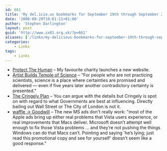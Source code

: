 ```yaml
---
id: 661
title: 'My del.icio.us bookmarks for September 19th through September 29th'
date: '2008-09-29T10:01:11+01:00'
author: 'Stephen Darlington'
layout: post
guid: 'http://www.zx81.org.uk/?p=661'
aliases: ['/links/my-delicious-bookmarks-for-september-19th-through-september-29th.html']
categories:
    - Links
tags:
    - Links
---
```


- [Protect The Human](http://www.protectthehuman.com/) – My favourite charity launches a new website.
- [Artist Builds Temple of Science](http://blog.wired.com/wiredscience/2008/09/can-science-rep.html) – "For people who are not practicing scientists, science is a place where certainties are promised and delivered — even if five years later another contradictory certainty is presented."
- [The Cringely Plan](http://www.pbs.org/cringely/pulpit/2008/pulpit_20080926_005422.html) – You can argue with the details but Cringely is spot on with regard to what Governments are best at influencing. Directly bailing out Wall Street or The City of London is not it.
- [waffle → Goodwill](http://waffle.wootest.net/2008/09/19/goodwill-2/) – The new MS ads don't really work: "most of the Apple ads bring up either real problems that Vista users experience, or real improvements that Macs deliver. Microsoft doesn’t attempt well enough to fix those Vista problems … and they’re not pushing the things Windows can do that Macs can’t. Pointing and saying 'he’s lying; just read this promotional copy and see for yourself' doesn’t seem like a good response."
